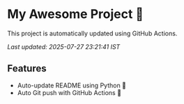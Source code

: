 # My Awesome Project 🚀

This project is automatically updated using GitHub Actions.

_Last updated: 2025-07-27 23:21:41 IST_

## Features
- Auto-update README using Python 🐍
- Auto Git push with GitHub Actions 🤖

